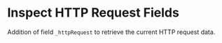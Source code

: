 # Inspect HTTP Request Fields

Addition of field `_httpRequest` to retrieve the current HTTP request data.

<!-- // @todo Complete! -->